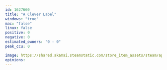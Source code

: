 ```yaml
---
id: 1627660
title: "A Clever Label"
windows: "true"
mac: "false"
linux: false
positive: 0
negative: 0
estimated_owners: "0 - 0"
peak_ccu: 0

image: https://shared.akamai.steamstatic.com/store_item_assets/steam/apps/1627660/header.jpg?t=1704596279
opinions:
---
```


